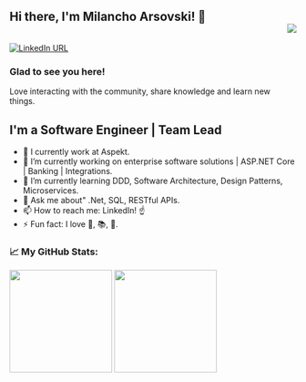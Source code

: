 ## Hi there, I'm Milancho Arsovski! 👋 <div align = 'right'>![](https://komarev.com/ghpvc/?username=milanch&color=blue)</div>

[![LinkedIn URL](https://img.shields.io/static/v1?color=blue&label=linkedin&logo=linkedin&logoColor=white&style=for-the-badge&message=Connect)](https://www.linkedin.com/in/milanchoarsovski/)

### Glad to see you here! 
Love interacting with the community, share knowledge and learn new things.

## **I'm a Software Engineer | Team Lead**

- 🏢 I currently work at Aspekt.
- 🔭 I’m currently working on enterprise software solutions | ASP.NET Core | Banking | Integrations.
- 🌱 I’m currently learning DDD, Software Architecture, Design Patterns, Microservices.
- 💬 Ask me about" .Net, SQL, RESTful APIs.
- 📫 How to reach me: LinkedIn! ☝️
- ⚡ Fun fact: I love 🏐, 📚, 🚴.


### 📈 My GitHub Stats:

<p>
  <img height="180em" src="https://github-readme-stats.vercel.app/api?username=milancho&show_icons=true&hide_border=true&&count_private=true&include_all_commits=true" />
  <img height="180em" src="https://github-readme-stats.vercel.app/api/top-langs/?username=milancho&show_icons=true&hide_border=true&layout=compact&langs_count=8&hide=javascript"/>
</p>

<!--
**Milancho/Milancho** is a ✨ _special_ ✨ repository because its `README.md` (this file) appears on your GitHub profile.

Here are some ideas to get you started:

- 🔭 I’m currently working on ...
- 🌱 I’m currently learning ...
- 👯 I’m looking to collaborate on ...
- 🤔 I’m looking for help with ...
- 💬 Ask me about ...
- 📫 How to reach me: ...
- 😄 Pronouns: ...

<a href="https://www.buymeacoffee.com/USERNAME" target="_blank" rel="noreferrer nofollow"> <img src="https://cdn.buymeacoffee.com/buttons/default-red.png" alt="Buy Me A Coffee" height="40" width="170" ></a>

Awesome GitHub Profile README
https://github.com/abhisheknaiidu/awesome-github-profile-readme#tools


https://github.com/ikatyang/emoji-cheat-sheet/blob/master/README.md

emoji-cheat-sheet
<a href="https://www.linkedin.com/in/milanchoarsovski"><img src="https://img.shields.io/badge/linkedin-%230077B5.svg?&style=for-the-badge&logo=linkedin&logoColor=white" height=25></a>

-->





